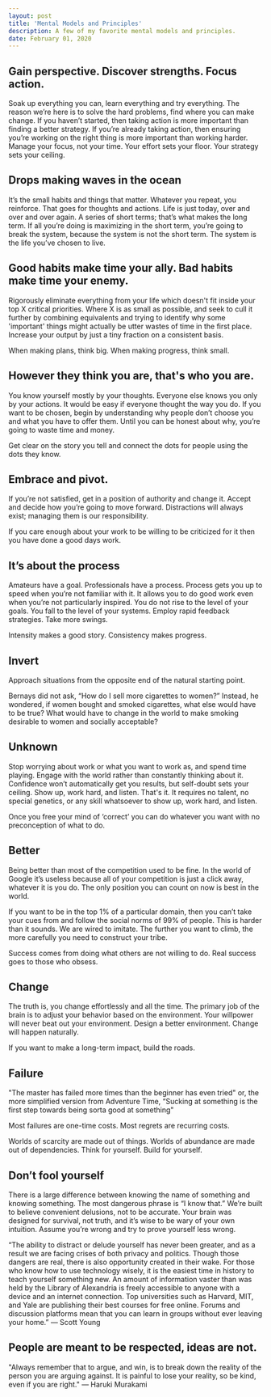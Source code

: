 ```yaml
---
layout: post
title: 'Mental Models and Principles'
description: A few of my favorite mental models and principles.
date: February 01, 2020
---
```


## Gain perspective. Discover strengths. Focus action.
Soak up everything you can, learn everything and try everything. The reason we’re here is to solve the hard problems, find where you can make change. If you haven’t started, then taking action is more important than finding a better strategy. If you’re already taking action, then ensuring you’re working on the right thing is more important than working harder. Manage your focus, not your time. Your effort sets your floor. Your strategy sets your ceiling.


## Drops making waves in the ocean
It’s the small habits and things that matter. Whatever you repeat, you reinforce. That goes for thoughts and actions. Life is just today, over and over and over again. A series of short terms; that’s what makes the long term. If all you’re doing is maximizing in the short term, you’re going to break the system, because the system is not the short term. The system is the life you’ve chosen to live. 

## Good habits make time your ally. Bad habits make time your enemy.
Rigorously eliminate everything from your life which doesn't fit inside your top X critical priorities. Where X is as small as possible, and seek to cull it further by combining equivalents and trying to identify why some 'important' things might actually be utter wastes of time in the first place. Increase your output by just a tiny fraction on a consistent basis. 

When making plans, think big. When making progress, think small.


## However they think you are, that's who you are.
You know yourself mostly by your thoughts. Everyone else knows you only by your actions. It would be easy if everyone thought the way you do. If you want to be chosen, begin by understanding why people don’t choose you and what you have to offer them. Until you can be honest about why, you’re going to waste time and money. 

Get clear on the story you tell and connect the dots for people using the dots they know.


## Embrace and pivot.
If you’re not satisfied, get in a position of authority and change it. Accept and decide how you’re going to move forward. Distractions will always exist; managing them is our responsibility.

If you care enough about your work to be willing to be criticized for it then you have done a good days work.


## It’s about the process
Amateurs have a goal. Professionals have a process. Process gets you up to speed when you’re not familiar with it. It allows you to do good work even when you’re not particularly inspired. You do not rise to the level of your goals. You fall to the level of your systems. Employ rapid feedback strategies. Take more swings.

Intensity makes a good story. Consistency makes progress.


## Invert
Approach situations from the opposite end of the natural starting point.

Bernays did not ask, “How do I sell more cigarettes to women?” Instead, he wondered, if women bought and smoked cigarettes, what else would have to be true? What would have to change in the world to make smoking desirable to women and socially acceptable?


## Unknown
Stop worrying about work or what you want to work as, and spend time playing. Engage with the world rather than constantly thinking about it. Confidence won’t automatically get you results, but self-doubt sets your ceiling. Show up, work hard, and listen. That's it. It requires no talent, no special genetics, or any skill whatsoever to show up, work hard, and listen.

Once you free your mind of ‘correct’ you can do whatever you want with no preconception of what to do.


## Better
Being better than most of the competition used to be fine. In the world of Google it’s useless because all of your competition is just a click away, whatever it is you do. The only position you can count on now is best in the world.

If you want to be in the top 1% of a particular domain, then you can’t take your cues from and follow the social norms of 99% of people. This is harder than it sounds. We are wired to imitate. The further you want to climb, the more carefully you need to construct your tribe.

Success comes from doing what others are not willing to do. Real success goes to those who obsess.


## Change
The truth is, you change effortlessly and all the time. The primary job of the brain is to adjust your behavior based on the environment. Your willpower will never beat out your environment. Design a better environment. Change will happen naturally. 

If you want to make a long-term impact, build the roads.


## Failure
"The master has failed more times than the beginner has even tried" or, the more simplified version from Adventure Time, “Sucking at something is the first step towards being sorta good at something"

Most failures are one-time costs. Most regrets are recurring costs.

Worlds of scarcity are made out of things. Worlds of abundance are made out of dependencies. Think for yourself. Build for yourself.


## Don’t fool yourself
There is a large difference between knowing the name of something and knowing something. The most dangerous phrase is “I know that.” We’re built to believe convenient delusions, not to be accurate. Your brain was designed for survival, not truth, and it’s wise to be wary of your own intuition. Assume you’re wrong and try to prove yourself less wrong.

“The ability to distract or delude yourself has never been greater, and as a result we are facing crises of both privacy and politics. Though those dangers are real, there is also opportunity created in their wake. For those who know how to use technology wisely, it is the easiest time in history to teach yourself something new. An amount of information vaster than was held by the Library of Alexandria is freely accessible to anyone with a device and an internet connection. Top universities such as Harvard, MIT, and Yale are publishing their best courses for free online. Forums and discussion platforms mean that you can learn in groups without ever leaving your home.” — Scott Young


## People are meant to be respected, ideas are not.
"Always remember that to argue, and win, is to break down the reality of the person you are arguing against. It is painful to lose your reality, so be kind, even if you are right." — Haruki Murakami

